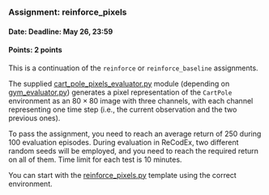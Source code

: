 ### Assignment: reinforce_pixels
#### Date: Deadline: May 26, 23:59
#### Points: 2 points

This is a continuation of the `reinforce` or `reinforce_baseline` assignments.

The supplied [cart_pole_pixels_evaluator.py](https://github.com/ufal/npfl114/tree/master/labs/11/cart_pole_pixels_evaluator.py)
module (depending on [gym_evaluator.py](https://github.com/ufal/npfl114/tree/master/labs/11/gym_evaluator.py))
generates a pixel representation of the `CartPole` environment
as an $80×80$ image with three channels, with each channel representing one time step
(i.e., the current observation and the two previous ones).

To pass the assignment, you need to reach an average return of 250 during 100
evaluation episodes. During evaluation in ReCodEx, two different random seeds
will be employed, and you need to reach the required return on all of them. Time
limit for each test is 10 minutes.

You can start with the
[reinforce_pixels.py](https://github.com/ufal/npfl114/tree/master/labs/11/reinforce_pixels.py)
template using the correct environment.
